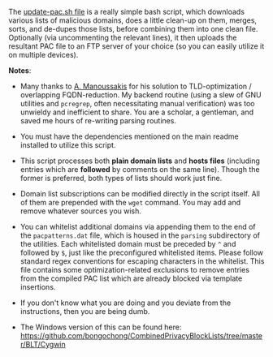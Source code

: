 The [update-pac.sh file](https://github.com/bongochong/CombinedPrivacyBlockLists/blob/master/BLT/update-pac.sh) is a really simple bash script, which downloads various lists of malicious domains, does a little clean-up on them, merges, sorts, and de-dupes those lists, before combining them into one clean file. Optionally (via uncommenting the relevant lines), it then uploads the resultant PAC file to an FTP server of your choice (so you can easily utilize it on multiple devices).

**Notes**:
- Many thanks to [A. Manoussakis](https://savannah.gnu.org/users/amanou) for his solution to TLD-optimization / overlapping FQDN-reduction. My backend routine (using a slew of GNU utilities and `pcregrep`, often necessitating manual verification) was too unwieldy and inefficient to share. You are a scholar, a gentleman, and saved me hours of re-writing parsing routines.

- You must have the dependencies mentioned on the main readme installed to utilize this script.

- This script processes both **plain domain lists** and **hosts files** (including entries which are **followed** by comments on the same line). Though the former is preferred, both types of lists should work just fine.

- Domain list subscriptions can be modified directly in the script itself. All of them are prepended with the `wget` command. You may add and remove whatever sources you wish.

- You can whitelist additional domains via appending them to the end of the `pacpatterns.dat` file, which is housed in the `parsing` subdirectory of the utilities. Each whitelisted domain must be preceded by `^` and followed by `$`, just like the preconfigured whitelisted items. Please follow standard regex conventions for escaping characters in the whitelist. This file contains some optimization-related exclusions to remove entries from the compiled PAC list which are already blocked via template insertions.

- If you don't know what you are doing and you deviate from the instructions, then you are being dumb.

- The Windows version of this can be found here: https://github.com/bongochong/CombinedPrivacyBlockLists/tree/master/BLT/Cygwin

